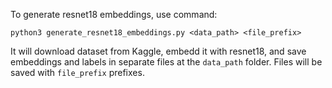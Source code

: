To generate resnet18 embeddings, use command:
```
python3 generate_resnet18_embeddings.py <data_path> <file_prefix>
```
It will download dataset from Kaggle, embedd it with resnet18, and save embeddings and labels in separate files at the ```data_path``` folder. Files will be saved with ```file_prefix``` prefixes.